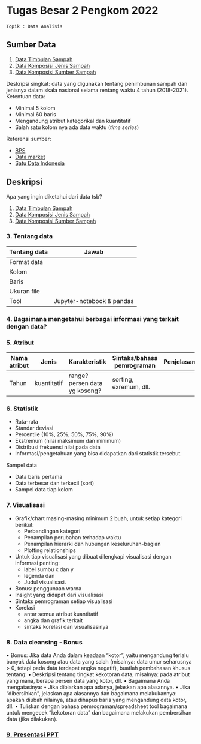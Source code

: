 # Tugas Besar 2 Pengkom 2022
`Topik : Data Analisis`

## Sumber Data
1. [Data Timbulan Sampah](https://docs.google.com/spreadsheets/d/1eu4DChuI-Z_LJTgsH58Yt-Y6GNf3EO8E/edit?usp=share_link&ouid=102172680674629401624&rtpof=true&sd=true)
2. [Data Komposisi Jenis Sampah](https://docs.google.com/spreadsheets/d/15SM4u2lZewoC8J5A5VG4IGOpbUC4zA2P/edit?usp=share_link&ouid=102172680674629401624&rtpof=true&sd=true)
3. [Data Komposisi Sumber Sampah](https://docs.google.com/spreadsheets/d/1B7xMx9-5Q4eOmw8Vp4-KzMG2MAzuIZa5/edit?usp=share_link&ouid=102172680674629401624&rtpof=true&sd=true)

Deskripsi singkat: data yang digunakan tentang penimbunan sampah dan jenisnya dalam skala nasional selama rentang waktu 4 tahun (2018-2021).
Ketentuan data: 
- Minimal 5 kolom
- Minimal 60 baris
- Mengandung atribut kategorikal dan kuantitatif
- Salah satu kolom nya ada data waktu (*time series*)

Referensi sumber: 
- [BPS](https://www.bps.go.id/)
- [Data market](https://www.qlik.com/us/products/qlik-sense/data-sources)
- [Satu Data Indonesia](https://data.go.id/home)

## Deskripsi
Apa yang ingin diketahui dari data tsb?
1. [Data Timbulan Sampah](https://github.com/dinagoethe/pengkom/blob/main/tb/dtanalis/timbulan.md)
2. [Data Komposisi Jenis Sampah](https://github.com/dinagoethe/pengkom/blob/main/tb/dtanalis/kom_jenis.md)
3. [Data Komposisi Sumber Sampah]()


### 3. Tentang data

| Tentang data | Jawab |
| ------------ | ----- |
| Format data | |
| Kolom | |
| Baris | |
| Ukuran file | |
| Tool | Jupyter-notebook & pandas |

### 4. Bagaimana mengetahui berbagai informasi yang terkait dengan data?

### 5. Atribut


| Nama atribut | Jenis | Karakteristik | Sintaks/bahasa pemrograman | Penjelasan |
| ------------ | ----- | -------------- | -------------------------- | ---------- |
| Tahun | kuantitatif | range? persen data yg kosong? | sorting, exremum, dll. |  |

### 6. Statistik
- Rata-rata
- Standar deviasi
- Percentile (10%, 25%, 50%, 75%, 90%)
- Ekstremum (nilai maksimum dan minimum)
- Distribusi frekuensi nilai pada data
- Informasi/pengetahuan yang bisa didapatkan dari statistik tersebut.

 Sampel data
- Data baris pertama
- Data terbesar dan terkecil (sort)
- Sampel data tiap kolom


### 7. Visualisasi
- Grafik/chart masing-masing minimum 2
buah, untuk setiap kategori berikut:
  - Perbandingan kategori
  - Penampilan perubahan terhadap waktu
  - Penampilan hierarki dan hubungan keseluruhan-bagian
  - Plotting relationships
- Untuk tiap visualisasi yang dibuat dilengkapi visualisasi dengan informasi penting:
  - label sumbu x dan y
  - legenda dan
  - Judul visualisasi. 
- Bonus: penggunaan warna
- Insight yang didapat dari visualisasi
- Sintaks pemrograman setiap visualisasi
- Korelasi
  - antar semua atribut kuantitatif
  - angka dan grafik terkait
  - sintaks korelasi dan visualisasinya 

### 8. Data cleansing - Bonus
• Bonus: Jika data Anda dalam keadaan “kotor”, yaitu mengandung
terlalu banyak data kosong atau data yang salah (misalnya: data
umur seharusnya > 0, tetapi pada data terdapat angka negatif),
buatlah pembahasan khusus tentang:
• Deskripsi tentang tingkat kekotoran data, misalnya: pada atribut yang mana,
berapa persen data yang kotor, dll.
• Bagaimana Anda mengatasinya:
• Jika dibiarkan apa adanya, jelaskan apa alasannya.
• Jika “dibersihkan”, jelaskan apa alasannya dan bagaimana melakukannya: apakah
diubah nilainya, atau dihapus baris yang mengandung data kotor, dll.
• Tuliskan dengan bahasa pemrograman/spreadsheet tool bagaimana
untuk mengecek “kekotoran data” dan bagaimana melakukan
pembersihan data (jika dilakukan).

### [9. Presentasi PPT](https://github.com/dinagoethe/pengkom/blob/main/tb/dtanalis/ppt.md)
